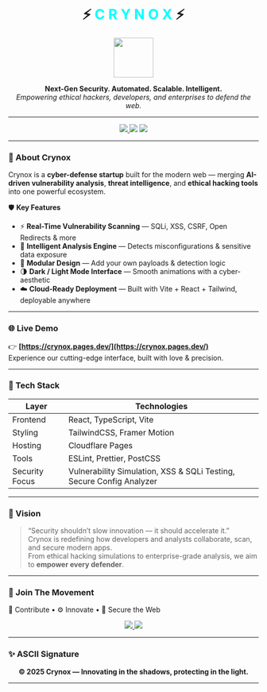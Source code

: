 <!-- CRYNOX README -->

<h1 align="center">
  ⚡️ <span style="color:#00ffff;">C R Y N O X</span> ⚡️
</h1>

<p align="center">
  <img src="https://crynox.pages.dev/favicon.ico" width="80" />
</p>

<p align="center">
  <b>Next-Gen Security. Automated. Scalable. Intelligent.</b><br>
  <i>Empowering ethical hackers, developers, and enterprises to defend the web.</i>
</p>

---

<p align="center">
  <a href="https://crynox.pages.dev" target="_blank">
    <img src="https://img.shields.io/badge/🌐%20Visit-Crynox-blueviolet?style=for-the-badge&logo=vercel" />
  </a>
  <img src="https://img.shields.io/github/license/candyx3/Crynox?style=for-the-badge&color=teal" />
  <img src="https://img.shields.io/badge/Powered%20By-Vite%20+%20React%20+%20Tailwind-09f?style=for-the-badge&logo=react" />
</p>

---

### 🚀 About Crynox

Crynox is a **cyber-defense startup** built for the modern web — merging **AI-driven vulnerability analysis**, **threat intelligence**, and **ethical hacking tools** into one powerful ecosystem.

🛡️ **Key Features**
- ⚡ **Real-Time Vulnerability Scanning** — SQLi, XSS, CSRF, Open Redirects & more  
- 🧠 **Intelligent Analysis Engine** — Detects misconfigurations & sensitive data exposure  
- 🧩 **Modular Design** — Add your own payloads & detection logic  
- 🌗 **Dark / Light Mode Interface** — Smooth animations with a cyber-aesthetic  
- ☁️ **Cloud-Ready Deployment** — Built with Vite + React + Tailwind, deployable anywhere  

---

### 🌐 Live Demo
👉 **[https://crynox.pages.dev/](https://crynox.pages.dev/)**  
Experience our cutting-edge interface, built with love & precision.  

---

### 🧰 Tech Stack

| Layer | Technologies |
|-------|---------------|
| Frontend | React, TypeScript, Vite |
| Styling | TailwindCSS, Framer Motion |
| Hosting | Cloudflare Pages |
| Tools | ESLint, Prettier, PostCSS |
| Security Focus | Vulnerability Simulation, XSS & SQLi Testing, Secure Config Analyzer |

---

### 🧬 Vision
> “Security shouldn’t slow innovation — it should accelerate it.”  
Crynox is redefining how developers and analysts collaborate, scan, and secure modern apps.  
From ethical hacking simulations to enterprise-grade analysis, we aim to **empower every defender**.

---

### 🌌 Join The Movement
💬 Contribute • ⚙️ Innovate • 🚀 Secure the Web

<p align="center">
  <a href="https://github.com/candyx3/Crynox">
    <img src="https://img.shields.io/badge/💻_Explore_the_Code-black?style=for-the-badge&logo=github" />
  </a>
  <a href="mailto:yourname@example.com">
    <img src="https://img.shields.io/badge/📧_Collaborate-blue?style=for-the-badge" />
  </a>
</p>

---

### ✨ ASCII Signature

<p align="center">
  <b>© 2025 Crynox — Innovating in the shadows, protecting in the light.</b>
</p>

---



